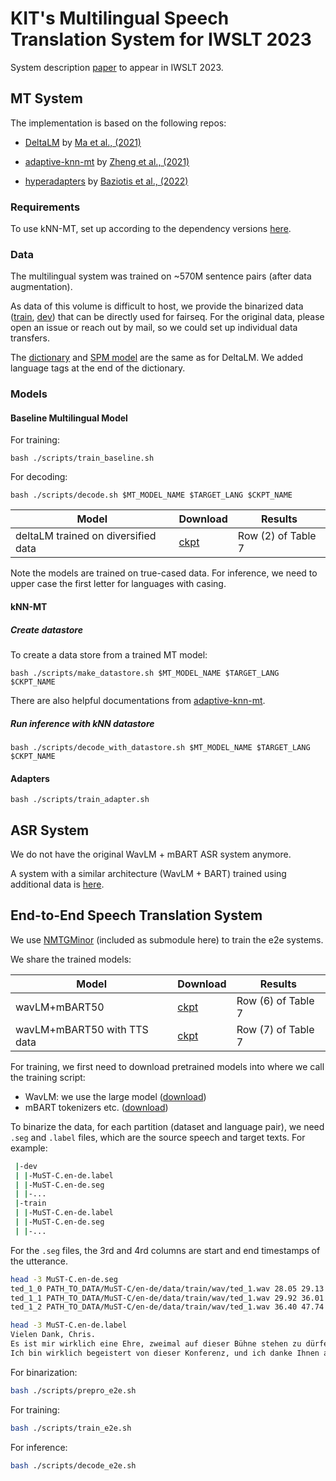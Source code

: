 # KIT's Multilingual Speech Translation System for IWSLT 2023

System description [paper](https://arxiv.org/pdf/2306.05320.pdf) to appear in IWSLT 2023.

## MT System

The implementation is based on the following repos:

* [DeltaLM](https://github.com/microsoft/unilm/tree/master/deltalm) by [Ma et al., (2021)](https://arxiv.org/pdf/2106.13736.pdf)

* [adaptive-knn-mt](https://github.com/zhengxxn/adaptive-knn-mt) by [Zheng et al., (2021)](https://arxiv.org/pdf/2105.13022.pdf)

* [hyperadapters](https://github.com/cbaziotis/fairseq/tree/hyperadapters/examples/adapters) by [Baziotis et al., (2022)](https://arxiv.org/pdf/2205.10835.pdf)

### Requirements
To use kNN-MT, set up according to the dependency versions [here](https://github.com/zhengxxn/adaptive-knn-mt#requirements-and-installation).   

### Data
The multilingual system was trained on ~570M sentence pairs (after data augmentation).

As data of this volume is difficult to host, we provide the binarized data ([train](https://bwsyncandshare.kit.edu/s/Gow9Z6X7QNMtrwy), [dev](https://bwsyncandshare.kit.edu/s/WYy4fHT7H5bfrQq)) that can be directly used for fairseq.
For the original data, please open an issue or reach out by mail, so we could set up individual data transfers.  

The [dictionary](https://bwsyncandshare.kit.edu/s/eDbnDSLBdkMga6D) and [SPM model](https://github.com/microsoft/unilm/tree/master/deltalm#pretrained-models) are the same as for DeltaLM.
We added language tags at the end of the dictionary.

### Models

#### Baseline Multilingual Model

For training:
```
bash ./scripts/train_baseline.sh
```
For decoding:
```
bash ./scripts/decode.sh $MT_MODEL_NAME $TARGET_LANG $CKPT_NAME  
```

| Model                                | Download | Results            |
|--------------------------------------|----------|--------------------|
| deltaLM trained on diversified data  | [ckpt](https://bwsyncandshare.kit.edu/s/7Jb3Zot3mGJLemk) | Row (2) of Table 7 |


Note the models are trained on true-cased data. For inference, we need to upper case the first letter for languages with casing.

#### kNN-MT


##### Create datastore

To create a data store from a trained MT model:
```
bash ./scripts/make_datastore.sh $MT_MODEL_NAME $TARGET_LANG $CKPT_NAME  
```

There are also helpful documentations from [adaptive-knn-mt](https://github.com/zhengxxn/adaptive-knn-mt#create-datastore).

##### Run inference with kNN datastore
```
bash ./scripts/decode_with_datastore.sh $MT_MODEL_NAME $TARGET_LANG $CKPT_NAME  
```

#### Adapters
```
bash ./scripts/train_adapter.sh
```

## ASR System

We do not have the original WavLM + mBART ASR system anymore.

A system with a similar architecture (WavLM + BART) trained using additional data is [here](https://huggingface.co/nguyenvulebinh/wavlm-bart). 

## End-to-End Speech Translation System

We use [NMTGMinor](https://github.com/quanpn90/NMTGMinor) (included as submodule here) to train the e2e systems.

We share the trained models: 

| Model                        | Download | Results            |
|------------------------------|----------|--------------------|
| wavLM+mBART50                | [ckpt](https://bwsyncandshare.kit.edu/s/HGGBoGfaHbdnRfG) | Row (6) of Table 7 |
| wavLM+mBART50 with TTS data  | [ckpt](https://bwsyncandshare.kit.edu/s/3mfJQ97jmXyHW2n) | Row (7) of Table 7 |

For training, we first need to download pretrained  models into where we call the training script:
* WavLM: we use the large model ([download](https://github.com/microsoft/unilm/tree/master/wavlm#pre-trained-models))
* mBART tokenizers etc. ([download](https://bwsyncandshare.kit.edu/s/Af94THjjxKgxyMn))

To binarize the data, for each partition (dataset and language pair), we need `.seg` and `.label` files, which are the source speech and target texts. For example:

```bash
 |-dev
 | |-MuST-C.en-de.label
 | |-MuST-C.en-de.seg
 | |-...
 |-train
 | |-MuST-C.en-de.label
 | |-MuST-C.en-de.seg
 | |-...
```

For the `.seg` files, the 3rd and 4rd columns are start and end timestamps of the utterance.

```bash
head -3 MuST-C.en-de.seg
ted_1_0 PATH_TO_DATA/MuST-C/en-de/data/train/wav/ted_1.wav 28.05 29.13
ted_1_1 PATH_TO_DATA/MuST-C/en-de/data/train/wav/ted_1.wav 29.92 36.01
ted_1_2 PATH_TO_DATA/MuST-C/en-de/data/train/wav/ted_1.wav 36.40 47.74

head -3 MuST-C.en-de.label
Vielen Dank, Chris.
Es ist mir wirklich eine Ehre, zweimal auf dieser Bühne stehen zu dürfen. Tausend Dank dafür.
Ich bin wirklich begeistert von dieser Konferenz, und ich danke Ihnen allen für die vielen netten Kommentare zu meiner Rede vorgestern Abend.
```

For binarization:
```bash
bash ./scripts/prepro_e2e.sh
```

For training:
```bash
bash ./scripts/train_e2e.sh
```

For inference:
```bash
bash ./scripts/decode_e2e.sh
```